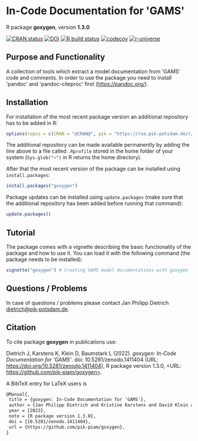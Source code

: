 # In-Code Documentation for 'GAMS'

R package **goxygen**, version **1.3.0**

[![CRAN status](https://www.r-pkg.org/badges/version/goxygen)](https://cran.r-project.org/package=goxygen) [![DOI](https://zenodo.org/badge/DOI/10.5281/zenodo.1411404.svg)](https://doi.org/10.5281/zenodo.1411404) [![R build status](https://github.com/pik-piam/goxygen/workflows/check/badge.svg)](https://github.com/pik-piam/goxygen/actions) [![codecov](https://codecov.io/gh/pik-piam/goxygen/branch/master/graph/badge.svg)](https://app.codecov.io/gh/pik-piam/goxygen) [![r-universe](https://pik-piam.r-universe.dev/badges/goxygen)](https://pik-piam.r-universe.dev/ui#builds)

## Purpose and Functionality

A collection of tools which extract a model documentation from 'GAMS' code and comments. 
             In order to use the package you need to install 'pandoc' and 'pandoc-citeproc' 
             first (<https://pandoc.org/>).


## Installation

For installation of the most recent package version an additional repository has to be added in R:

```r
options(repos = c(CRAN = "@CRAN@", pik = "https://rse.pik-potsdam.de/r/packages"))
```
The additional repository can be made available permanently by adding the line above to a file called `.Rprofile` stored in the home folder of your system (`Sys.glob("~")` in R returns the home directory).

After that the most recent version of the package can be installed using `install.packages`:

```r 
install.packages("goxygen")
```

Package updates can be installed using `update.packages` (make sure that the additional repository has been added before running that command):

```r 
update.packages()
```

## Tutorial

The package comes with a vignette describing the basic functionality of the package and how to use it. You can load it with the following command (the package needs to be installed):

```r
vignette("goxygen") # Creating GAMS model documentations with goxygen
```

## Questions / Problems

In case of questions / problems please contact Jan Philipp Dietrich <dietrich@pik-potsdam.de>.

## Citation

To cite package **goxygen** in publications use:

Dietrich J, Karstens K, Klein D, Baumstark L (2022). _goxygen: In-Code Documentation for 'GAMS'_. doi: 10.5281/zenodo.1411404 (URL: https://doi.org/10.5281/zenodo.1411404), R package version 1.3.0, <URL: https://github.com/pik-piam/goxygen>.

A BibTeX entry for LaTeX users is

 ```latex
@Manual{,
  title = {goxygen: In-Code Documentation for 'GAMS'},
  author = {Jan Philipp Dietrich and Kristine Karstens and David Klein and Lavinia Baumstark},
  year = {2022},
  note = {R package version 1.3.0},
  doi = {10.5281/zenodo.1411404},
  url = {https://github.com/pik-piam/goxygen},
}
```
